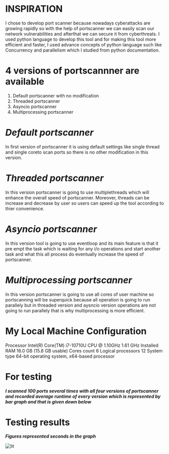 # INSPIRATION
I chose to develop port scanner because nowadays cyberattacks are growing rapidly so with the help of portscanner we can easily scan our network vulnerabilities and afterthat we can secure it from cyberthreats. I used python language to develop this tool and for making this tool more efficient and faster, I used advance concepts of python language such like Concurrency and parallelism which I studied from python documentation.

# 4 versions of portscannner are available
1. Default portscanner with no modification
2. Threaded portscanner
3. Asyncio portscanner
4. Multiprocessing portscanner
 
# ___Default portscanner___
In first version of portscanner it is using default settings like single thread and single coreto scan ports so there is no other modification in this version.

# ___Threaded portscanner___
In this version portscanner is going to use multiplethreads which will enhance the overall speed of portscanner. Moreover, threads can be increase and decrease by user so users can speed up the tool according to thier convenience.

# ___Asyncio portscanner___
In this version tool is going to use eventloop and its main feature is that it pre empt the task which is waiting for any i/o operations and start another task and what this all process do eventually increase the speed of portscanner.

# ___Multiprocessing portscanner___
In this version portscanner is going to use all cores of user machine so portscanning will be superquick because all operation is going to run parallely but in threaded version and aysncio version operations are not going to run parallely that is why multiprocessing is more efficient.


# My Local Machine Configuration

Processor            Intel(R) Core(TM) i7-10710U CPU @ 1.10GHz 1.61 GHz
Installed RAM        16.0 GB (15.8 GB usable)
Cores count          6
Logical processors   12
System type          64-bit operating system, x64-based processor

# For testing 
___I scanned 100 ports several times with all four versions of portscanner and recorded average runtime of every version which is represented by bar graph and that is given down below___

# Testing results


___Figures represented seconds in the graph___


![lit](https://i.ibb.co/VqvR1kC/lit.png)
















